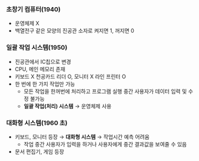 ### 초창기 컴퓨터(1940)
+ 운영체제 X
+ 백열전구 같은 모양의 진공관 소자로 켜지면 1, 꺼지면 0

### 일괄 작업 시스템(1950)
+ 진공관에서 IC칩으로 변경
+ CPU, 메인 메모리 존재
+ 키보드 X 천공카드 리더 O, 모니터 X 라인 프린터 O
+ 한 번에 한 가지 작업만 가능
  + 모든 작업을 한꺼번에 처리하고 프로그램 실행 중간 사용자가 데이터 입력 및 수정 불가능
  + **일괄 작업(처리) 시스템** → 운영체제 사용

### 대화형 시스템(1960 초)
+ 키보드, 모니터 등장 → **대화형 시스템** → 작업시간 예측 어려움
  + 작업 중간 사용자가 입력을 하거나 사용자에게 중간 결과값을 보여줄 수 있음
+ 문서 편집기, 게임 등장

